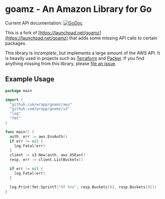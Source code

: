 # goamz - An Amazon Library for Go

Current API documentation: [![GoDoc](https://godoc.org/github.com/wrapp/goamz?status.svg)](https://godoc.org/github.com/wrapp/goamz)

This is a fork of [https://launchpad.net/goamz](https://launchpad.net/goamz)
that adds some missing API calls to certain packages.

This library is *incomplete*, but implements a large amount of the AWS API.
It is heavily used in projects such as
[Terraform](https://github.com/hashicorp/terraform) and
[Packer](https://github.com/mitchellh/packer).
If you find anything missing from this library,
please [file an issue](https://github.com/wrapp/goamz).

## Example Usage

```go
package main

import (
  "github.com/wrapp/goamz/aws"
  "github.com/wrapp/goamz/s3"
  "log"
  "fmt"
)

func main() {
  auth, err := aws.EnvAuth()
  if err != nil {
    log.Fatal(err)
  }
  client := s3.New(auth, aws.USEast)
  resp, err := client.ListBuckets()

  if err != nil {
    log.Fatal(err)
  }

  log.Print(fmt.Sprintf("%T %+v", resp.Buckets[0], resp.Buckets[0]))
}
```
